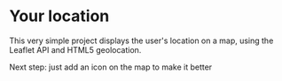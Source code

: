 # Your location

This very simple project displays the user's location on a map, using the Leaflet API and HTML5 geolocation.

Next step: just add an icon on the map to make it better
